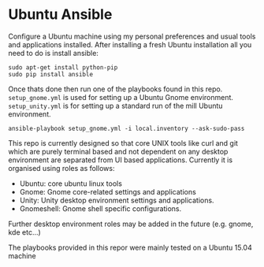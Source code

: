 # Ubuntu Ansible

Configure a Ubuntu machine using my personal preferences and usual tools and applications installed.
After installing a fresh Ubuntu installation all you need to do is install ansible:

    sudo apt-get install python-pip
    sudo pip install ansible

Once thats done then run one of the playbooks found in this repo. `setup_gnome.yml` is used for setting up a Ubuntu Gnome environment. `setup_unity.yml` is for setting up a standard run of the mill Ubuntu environment.

    ansible-playbook setup_gnome.yml -i local.inventory --ask-sudo-pass

This repo is currently designed so that core UNIX tools like curl and git which are purely terminal based and not dependent
on any desktop environment are separated from UI based applications. Currently it is organised using roles as follows:

  * Ubuntu: core ubuntu linux tools
  * Gnome: Gnome core-related settings and applications
  * Unity: Unity desktop environment settings and applications.
  * Gnomeshell: Gnome shell specific configurations.

Further desktop environment roles may be added in the future (e.g. gnome, kde etc...)

The playbooks provided in this repor were mainly tested on a Ubuntu 15.04 machine
